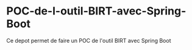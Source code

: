 # POC-de-l-outil-BIRT-avec-Spring-Boot
Ce depot permet de faire un POC de l'outil BIRT avec Spring Boot
